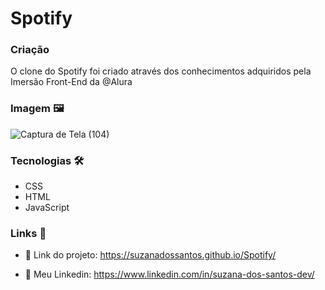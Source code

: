 # Spotify 
 
### Criação 
 
O clone do Spotify foi criado através dos conhecimentos adquiridos pela Imersão Front-End da @Alura

### Imagem 🖼️

![Captura de Tela (104)](https://github.com/suzanadossantos/Spotify/assets/94690066/eaaf2d17-617a-4f28-bb07-9845b5887652)

### Tecnologias 🛠️
 
- CSS
- HTML
- JavaScript

### Links 🔗

- 🔗 Link do projeto: https://suzanadossantos.github.io/Spotify/ 

- 🔗 Meu Linkedin: https://www.linkedin.com/in/suzana-dos-santos-dev/

